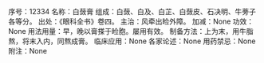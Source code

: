 序号：12334
名称：白蔹膏
组成：白蔹、白及、白芷、白蔹皮、石决明、牛蒡子各等分。
出处：《眼科全书》卷四。
主治：风牵出睑外障。
加减：None
功效：None
用法用量：早，晚以膏搽于睑胞。屡用有效。
制备方法：上为末，用牛脂熬，将末入内，同熬成膏。
临床应用：None
各家论述：None
用药禁忌：None
附注：None
